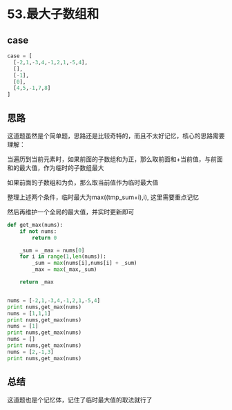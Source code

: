 # 53.最大子数组和



## case

```python
case = [
  [-2,1,-3,4,-1,2,1,-5,4],
  [],
  [-1],
  [0],
  [4,5,-1,7,8]
]
```



## 思路

这道题虽然是个简单题，思路还是比较奇特的，而且不太好记忆，核心的思路需要理解：

当遍历到当前元素时，如果前面的子数组和为正，那么取前面和+当前值，与前面和的最大值，作为临时的子数组最大

如果前面的子数组和为负，那么取当前值作为临时最大值

整理上述两个条件，临时最大为max((tmp_sum+i),i), 这里需要重点记忆

然后再维护一个全局的最大值，并实时更新即可

```python
def get_max(nums):
    if not nums:
        return 0

    _sum = _max = nums[0]
    for i in range(1,len(nums)):
        _sum = max(nums[i],nums[i] + _sum)
        _max = max(_max,_sum)

    return _max


nums = [-2,1,-3,4,-1,2,1,-5,4]
print nums,get_max(nums)
nums = [1,1,1]
print nums,get_max(nums)
nums = [1]
print nums,get_max(nums)
nums = []
print nums,get_max(nums)
nums = [2,-1,3]
print nums,get_max(nums)
```



## 总结

这道题也是个记忆体，记住了临时最大值的取法就行了

